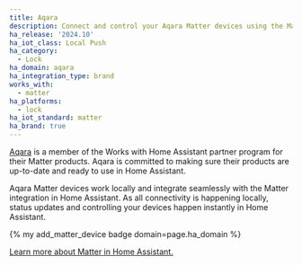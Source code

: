```yaml
---
title: Aqara
description: Connect and control your Aqara Matter devices using the Matter integration
ha_release: '2024.10'
ha_iot_class: Local Push
ha_category:
  - Lock
ha_domain: aqara
ha_integration_type: brand
works_with:
  - matter
ha_platforms:
  - lock
ha_iot_standard: matter
ha_brand: true
---
```


[Aqara](https://www.aqara.com/) is a member of the Works with Home Assistant partner program for their Matter products. Aqara is committed to making sure their products are up-to-date and ready to use in Home Assistant.

Aqara Matter devices work locally and integrate seamlessly with the Matter integration in Home Assistant. As all connectivity is happening locally, status updates and controlling your devices happen instantly in Home Assistant.

{% my add_matter_device badge domain=page.ha_domain %}

[Learn more about Matter in Home Assistant.](/integrations/matter/)